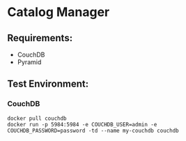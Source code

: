 # Catalog Manager

## Requirements:

- CouchDB
- Pyramid

## Test Environment:

### CouchDB

```
docker pull couchdb
docker run -p 5984:5984 -e COUCHDB_USER=admin -e COUCHDB_PASSWORD=password -td --name my-couchdb couchdb

```
